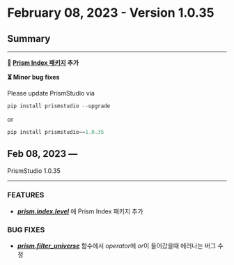# February 08, 2023 - Version 1.0.35

## Summary

---

**🔗 [Prism Index 패키지](../../apiref/api/prism.index.level.rst) 추가**

**⏳ Minor bug fixes**

Please update PrismStudio via

```python
pip install prismstudio --upgrade
```

or

```python
pip install prismstudio==1.0.35
```

## Feb 08, 2023 —
PrismStudio 1.0.35

---

### FEATURES

- ***[prism.index.level](../../apiref/api/prism.index.level.rst)*** 에 Prism Index 패키지 추가

### BUG FIXES

- ***[prism.filter_universe](../../apiref/api/prism.filter_universe.rst)*** 함수에서 *operator*에 *or*이 들어갔을때 에러나는 버그 수정


